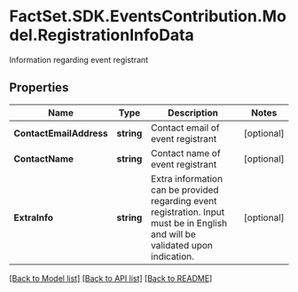 # FactSet.SDK.EventsContribution.Model.RegistrationInfoData
Information regarding event registrant

## Properties

Name | Type | Description | Notes
------------ | ------------- | ------------- | -------------
**ContactEmailAddress** | **string** | Contact email of event registrant | [optional] 
**ContactName** | **string** | Contact name of event registrant | [optional] 
**ExtraInfo** | **string** | Extra information can be provided regarding event registration. Input must be in English and will be validated upon indication. | [optional] 

[[Back to Model list]](../README.md#documentation-for-models) [[Back to API list]](../README.md#documentation-for-api-endpoints) [[Back to README]](../README.md)

